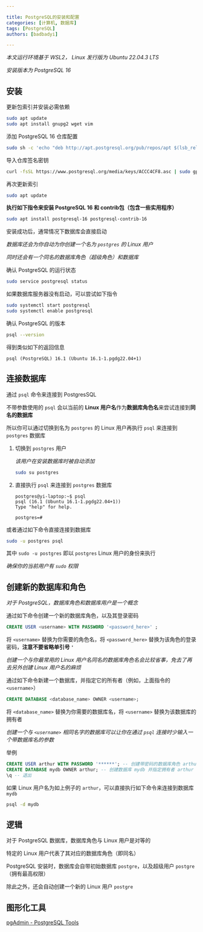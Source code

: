 ```yaml
---

title: PostgreSQL的安装和配置
categories: [计算机, 数据库]
tags: [PostgreSQL]
authors: [badbadyi]

---
```


*本文运行环境基于 WSL2， Linux 发行版为 Ubuntu 22.04.3 LTS*

*安装版本为 PostgreSQL 16*

## 安装

更新包索引并安装必需依赖

```sh
sudo apt update
sudo apt install gnupg2 wget vim
```

添加 PostgreSQL 16 仓库配置

```sh
sudo sh -c 'echo "deb http://apt.postgresql.org/pub/repos/apt $(lsb_release -cs)-pgdg main" > /etc/apt/sources.list.d/pgdg.list'
```

导入仓库签名密钥

```sh
curl -fsSL https://www.postgresql.org/media/keys/ACCC4CF8.asc | sudo gpg --dearmor -o /etc/apt/trusted.gpg.d/postgresql.gpg
```

再次更新索引

```sh
sudo apt update
```

**执行如下指令来安装 PostgreSQL 16 和 contrib包（包含一些实用程序）**

```sh
sudo apt install postgresql-16 postgresql-contrib-16
```

安装成功后，通常情况下数据库会直接启动

*数据库还会为你自动为你创建一个名为 `postgres` 的 Linux 用户*

*同时还会有一个同名的数据库角色（超级角色）和数据库*

确认 PostgreSQL 的运行状态

```sh
sudo service postgresql status
```

如果数据库服务器没有启动，可以尝试如下指令

```sh
sudo systemctl start postgresql
sudo systemctl enable postgresql
```

确认 PostgreSQL 的版本

```sh
psql --version
```

得到类似如下的返回信息

```
psql (PostgreSQL) 16.1 (Ubuntu 16.1-1.pgdg22.04+1)
```

## 连接数据库

通过 `psql` 命令来连接到 PostgresSQL

不带参数使用的 `psql` 会以当前的 **Linux 用户名**作为**数据库角色名**来尝试连接到**同名的数据库**

所以你可以通过切换到名为 `postgres` 的 Linux 用户再执行 `psql` 来连接到 `postgres` 数据库

1. 切换到 `postgres` 用户

   *该用户在安装数据库时被自动添加*

   ```sh
   sudo su postgres
   ```

2. 直接执行 `psql` 来连接到 `postgres` 数据库

   ```
   postgres@yi-laptop:~$ psql
   psql (16.1 (Ubuntu 16.1-1.pgdg22.04+1))
   Type "help" for help.
   
   postgres=#
   ```

或者通过如下命令直接连接到数据库

```sh
sudo -u postgres psql
```

其中 `sudo -u postgres` 即以 `postgres` Linux 用户的身份来执行

*确保你的当前用户有 `sudo` 权限*

## 创建新的数据库和角色

*对于 PostgreSQL，数据库角色和数据库用户是一个概念*

通过如下命令创建一个新的数据库角色，以及其登录密码

```sql
CREATE USER <username> WITH PASSWORD '<password_here>' ;
```

将 `<username>` 替换为你需要的角色名，将 `<password_here>` 替换为该角色的登录密码，**注意不要省略单引号 `'`**

*创建一个与你最常用的 Linux 用户名同名的数据库角色名会比较省事，免去了再去另外创建 Linux 用户名的麻烦*

通过如下命令新建一个数据库，并指定它的所有者（例如，上面指令的 `<username>`）

```sql
CREATE DATABASE <database_name> OWNER <username>;
```

将 `<database_name>` 替换为你需要的数据库名，将 `<username>` 替换为该数据库的拥有者

*创建一个与 `<username>` 相同名字的数据库可以让你在通过 `psql` 连接时少输入一个带数据库名的参数*

举例

```sql
CREATE USER arthur WITH PASSWORD '******'; -- 创建带密码的数据库角色 arthur
CREATE DATABASE mydb OWNER arthur; -- 创建数据库 mydb 并指定拥有者 arthur
\q -- 退出
```

如果 Linux 用户名为如上例子的 `arthur`，可以直接执行如下命令来连接到数据库 `mydb`

```sh
psql -d mydb
```

## 逻辑

对于 PostgreSQL 数据库，数据库角色与 Linux 用户是对等的

特定的 Linux 用户代表了其对应的数据库角色（即同名）

PostgreSQL 安装时，数据库会自带初始数据库 `postgre`，以及超级用户 `postgre`（拥有最高权限）

除此之外，还会自动创建一个新的 Linux 用户 `postgre`

## 图形化工具

[pgAdmin - PostgreSQL Tools](https://www.pgadmin.org/)

